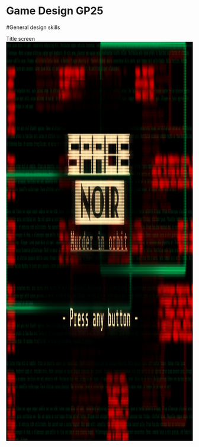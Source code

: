 # Game Design GP25

#General design skills

Title screen
<img width="1920" height="1080" alt="Space Noir" src="https://github.com/RebeckaReblogga/GameDesignGP25/blob/main/SpaceNoir.png?raw=true"/>

